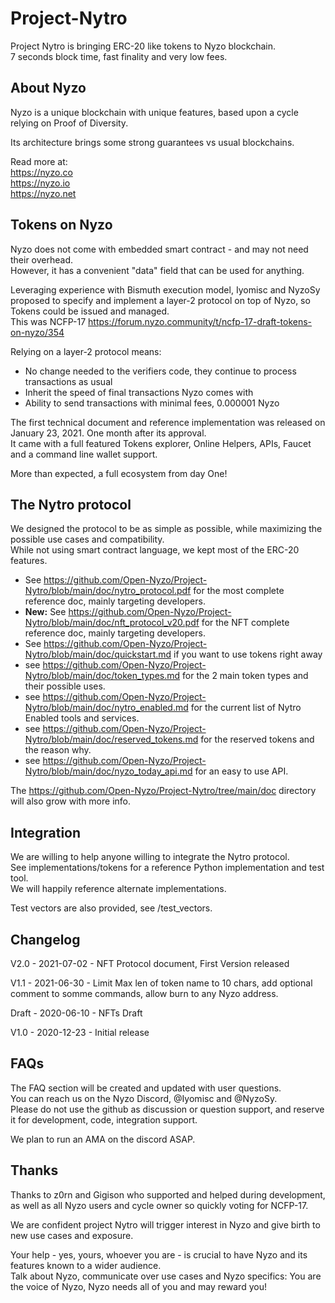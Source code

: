 # Project-Nytro
Project Nytro is bringing ERC-20 like tokens to Nyzo blockchain.  
7 seconds block time, fast finality and very low fees.

## About Nyzo

Nyzo is a unique blockchain with unique features, based upon a cycle relying on Proof of Diversity.

Its architecture brings some strong guarantees vs usual blockchains.

Read more at:  
https://nyzo.co  
https://nyzo.io  
https://nyzo.net

## Tokens on Nyzo

Nyzo does not come with embedded smart contract - and may not need their overhead.   
However, it has a convenient "data" field that can be used for anything.

Leveraging experience with Bismuth execution model, Iyomisc and NyzoSy proposed to specify and implement a layer-2 protocol on top of Nyzo, so Tokens could be issued and managed.  
This was NCFP-17 https://forum.nyzo.community/t/ncfp-17-draft-tokens-on-nyzo/354 

Relying on a layer-2 protocol means:
- No change needed to the verifiers code, they continue to process transactions as usual
- Inherit the speed of final transactions Nyzo comes with
- Ability to send transactions with minimal fees, 0.000001 Nyzo

The first technical document and reference implementation was released on January 23, 2021. One month after its approval.  
It came with a full featured Tokens explorer, Online Helpers, APIs, Faucet and a command line wallet support.  

More than expected, a full ecosystem from day One! 

## The Nytro protocol 

We designed the protocol to be as simple as possible, while maximizing the possible use cases and compatibility.  
While not using smart contract language, we kept most of the ERC-20 features.

- See https://github.com/Open-Nyzo/Project-Nytro/blob/main/doc/nytro_protocol.pdf for the most complete reference doc, mainly targeting developers.  
- **New:** See https://github.com/Open-Nyzo/Project-Nytro/blob/main/doc/nft_protocol_v20.pdf for the NFT complete reference doc, mainly targeting developers.  
- See https://github.com/Open-Nyzo/Project-Nytro/blob/main/doc/quickstart.md if you want to use tokens right away  
- see https://github.com/Open-Nyzo/Project-Nytro/blob/main/doc/token_types.md for the 2 main token types and their possible uses.  
- see https://github.com/Open-Nyzo/Project-Nytro/blob/main/doc/nytro_enabled.md for the current list of Nytro Enabled tools and services.  
- see https://github.com/Open-Nyzo/Project-Nytro/blob/main/doc/reserved_tokens.md for the reserved tokens and the reason why.  
- see https://github.com/Open-Nyzo/Project-Nytro/blob/main/doc/nyzo_today_api.md for an easy to use API.  

The https://github.com/Open-Nyzo/Project-Nytro/tree/main/doc directory will also grow with more info. 

## Integration

We are willing to help anyone willing to integrate the Nytro protocol.   
See implementations/tokens for a reference Python implementation and test tool.  
We will happily reference alternate implementations.   

Test vectors are also provided, see /test_vectors.

## Changelog

V2.0 - 2021-07-02 - NFT Protocol document, First Version released

V1.1 - 2021-06-30 - Limit Max len of token name to 10 chars, add optional comment to somme commands, allow burn to any Nyzo address.

Draft - 2020-06-10 - NFTs Draft
 
V1.0 - 2020-12-23 - Initial release

## FAQs

The FAQ section will be created and updated with user questions.    
You can reach us on the Nyzo Discord, @Iyomisc and @NyzoSy.  
Please do not use the github as discussion or question support, and reserve it for development, code, integration support.

We plan to run an AMA on the discord ASAP.


## Thanks

Thanks to z0rn and Gigison who supported and helped during development, as well as all Nyzo users and cycle owner so quickly voting for NCFP-17.

We are confident project Nytro will trigger interest in Nyzo and give birth to new use cases and exposure.  

Your help - yes, yours, whoever you are - is crucial to have Nyzo and its features known to a wider audience.   
Talk about Nyzo, communicate over use cases and Nyzo specifics: You are the voice of Nyzo, Nyzo needs all of you and may reward you!
